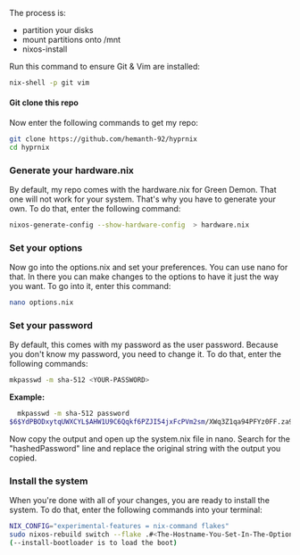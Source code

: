 The process is:

- partition your disks
- mount partitions onto /mnt
- nixos-install

Run this command to ensure Git & Vim are installed:

```bash
nix-shell -p git vim
```

#### Git clone this repo

Now enter the following commands to get my repo:

```bash
git clone https://github.com/hemanth-92/hyprnix
cd hyprnix
```

### Generate your hardware.nix

By default, my repo comes with the hardware.nix for Green Demon. That one will not work for your system. That's why you have to generate your own. To do that, enter the following command:

```bash
nixos-generate-config --show-hardware-config  > hardware.nix
```

### Set your options

Now go into the options.nix and set your preferences. You can use nano for that. In there you can make changes to the options to have it just the way you want. To go into it, enter this command:

```bash
nano options.nix
```

### Set your password

By default, this comes with my password as the user password. Because you don't know my password, you need to change it. To do that, enter the following commands:

```bash
mkpasswd -m sha-512 <YOUR-PASSWORD>
```

**Example:**

```bash
  mkpasswd -m sha-512 password
$6$YdPBODxytqUWXCYL$AHW1U9C6Qqkf6PZJI54jxFcPVm2sm/XWq3Z1qa94PFYz0FF.za9gl5WZL/z/g4nFLQ94SSEzMg5GMzMjJ6Vd7.
```

Now copy the output and open up the system.nix file in nano. Search for the "hashedPassword" line and replace the original string with the output you copied.

### Install the system

When you're done with all of your changes, you are ready to install the system. To do that, enter the following commands into your terminal:

```bash
NIX_CONFIG="experimental-features = nix-command flakes"
sudo nixos-rebuild switch --flake .#<The-Hostname-You-Set-In-The-Options-File>  --install-bootloader
(--install-bootloader is to load the boot)
```
